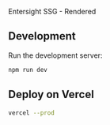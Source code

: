 Entersight
SSG - Rendered

## Development

Run the development server:
```bash
npm run dev
```

## Deploy on Vercel

```bash
vercel --prod
```
